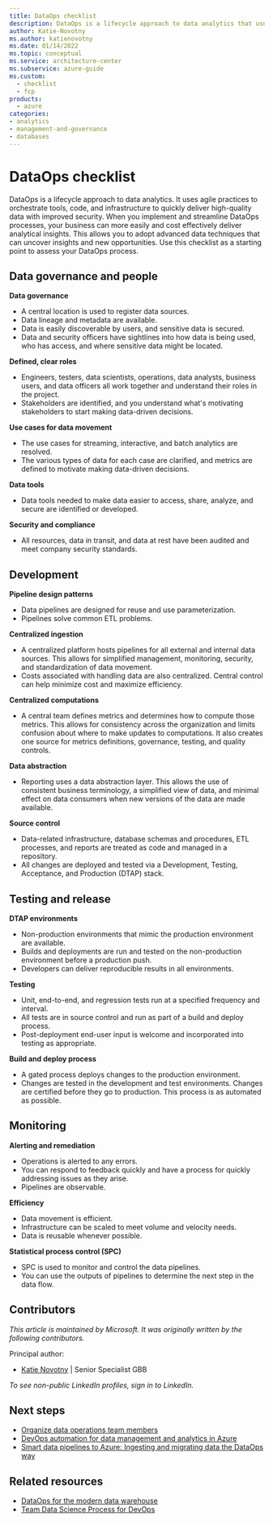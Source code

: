 ```yaml
---
title: DataOps checklist
description: DataOps is a lifecycle approach to data analytics that uses agile practices to deliver high-quality data. Use this checklist to assess your DataOps process. 
author: Katie-Novotny
ms.author: katienovotny
ms.date: 01/14/2022
ms.topic: conceptual
ms.service: architecture-center
ms.subservice: azure-guide
ms.custom:
  - checklist
  - fcp
products:
  - azure 
categories: 
- analytics
- management-and-governance
- databases
---
```


# DataOps checklist

DataOps is a lifecycle approach to data analytics. It uses agile practices to orchestrate tools, code, and infrastructure to quickly deliver high-quality data with improved security. When you implement and streamline DataOps processes, your business can more easily and cost effectively deliver analytical insights. This allows you to adopt advanced data techniques that can uncover insights and new opportunities. Use this checklist as a starting point to assess your DataOps process. 

## Data governance and people

**Data governance**
- A central location is used to register data sources.
- Data lineage and metadata are available.  
- Data is easily discoverable by users, and sensitive data is secured.  
- Data and security officers have sightlines into how data is being used, who has access, and where sensitive data might be located.  

**Defined, clear roles**  
- Engineers, testers, data scientists, operations, data analysts, business users, and data officers all work together and understand their roles in the project.  
- Stakeholders are identified, and you understand what's motivating stakeholders to start making data-driven decisions. 

**Use cases for data movement**
 - The use cases for streaming, interactive, and batch analytics are resolved.  
 - The various types of data for each case are clarified, and metrics are defined to motivate making data-driven decisions. 

**Data tools**
- Data tools needed to make data easier to access, share, analyze, and secure are identified or developed.

**Security and compliance**
- All resources, data in transit, and data at rest have been audited and meet company security standards.

## Development

**Pipeline design patterns**
- Data pipelines are designed for reuse and use parameterization.  
- Pipelines solve common ETL problems. 

**Centralized ingestion** 
- A centralized platform hosts pipelines for all external and internal data sources. This allows for simplified management, monitoring, security, and standardization of data movement.  
- Costs associated with handling data are also centralized. Central control can help minimize cost and maximize efficiency. 

**Centralized computations** 
- A central team defines metrics and determines how to compute those metrics. This allows for consistency across the organization and limits confusion about where to make updates to computations. It also creates one source for metrics definitions, governance, testing, and quality controls. 

**Data abstraction** 
- Reporting uses a data abstraction layer. This allows the use of consistent business terminology, a simplified view of data, and minimal effect on data consumers when new versions of the data are made available. 

**Source control** 
- Data-related infrastructure, database schemas and procedures, ETL processes, and reports are treated as code and managed in a repository.  
- All changes are deployed and tested via a Development, Testing, Acceptance, and Production (DTAP) stack. 

## Testing and release

**DTAP environments**
- Non-production environments that mimic the production environment are available.
- Builds and deployments are run and tested on the non-production environment before a production push.  
- Developers can deliver reproducible results in all environments. 

**Testing** 
- Unit, end-to-end, and regression tests run at a specified frequency and interval.
- All tests are in source control and run as part of a build and deploy process.  
- Post-deployment end-user input is welcome and incorporated into testing as appropriate. 

**Build and deploy process**
 - A gated process deploys changes to the production environment.  
 - Changes are tested in the development and test environments. Changes are certified before they go to production. This process is as automated as possible. 

## Monitoring

**Alerting and remediation** 
- Operations is alerted to any errors. 
- You can respond to feedback quickly and have a process for quickly addressing issues as they arise.  
- Pipelines are observable. 

**Efficiency**
- Data movement is efficient. 
- Infrastructure can be scaled to meet volume and velocity needs.  
- Data is reusable whenever possible. 

**Statistical process control (SPC)** 
- SPC is used to monitor and control the data pipelines.  
- You can use the outputs of pipelines to determine the next step in the data flow.

## Contributors

*This article is maintained by Microsoft. It was originally written by the following contributors.* 

Principal author:

 - [Katie Novotny](https://www.linkedin.com/in/katie-novotny/) | Senior Specialist GBB
 
*To see non-public LinkedIn profiles, sign in to LinkedIn.*  

## Next steps

- [Organize data operations team members](/azure/cloud-adoption-framework/scenarios/data-management/organize)
- [DevOps automation for data management and analytics in Azure](/azure/cloud-adoption-framework/scenarios/data-management/organize-data-operations)
- [Smart data pipelines to Azure: Ingesting and migrating data the DataOps way](/shows/ask-the-expert/ask-the-expert-smart-data-pipelines-to-azure-ingesting-and-migrating-data-the-dataops-way)

## Related resources

  - [DataOps for the modern data warehouse](/azure/architecture/databases/architecture/dataops-mdw)
  - [Team Data Science Process for DevOps](/azure/architecture/data-science-process/team-data-science-process-for-devops)
